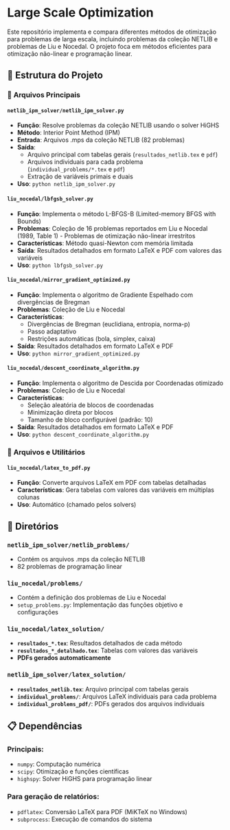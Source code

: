 # Large Scale Optimization

Este repositório implementa e compara diferentes métodos de otimização para problemas de larga escala, incluindo problemas da coleção NETLIB e problemas de Liu e Nocedal. O projeto foca em métodos eficientes para otimização não-linear e programação linear.

## 📁 Estrutura do Projeto

### 🔧 **Arquivos Principais**

#### `netlib_ipm_solver/netlib_ipm_solver.py`
- **Função**: Resolve problemas da coleção NETLIB usando o solver HiGHS
- **Método**: Interior Point Method (IPM)
- **Entrada**: Arquivos .mps da coleção NETLIB (82 problemas)
- **Saída**: 
  - Arquivo principal com tabelas gerais (`resultados_netlib.tex` e `pdf`)
  - Arquivos individuais para cada problema (`individual_problems/*.tex` e `pdf`)
  - Extração de variáveis primais e duais
- **Uso**: `python netlib_ipm_solver.py`

#### `liu_nocedal/lbfgsb_solver.py`
- **Função**: Implementa o método L-BFGS-B (Limited-memory BFGS with Bounds)
- **Problemas**: Coleção de 16 problemas reportados em Liu e Nocedal (1989, Table 1) - Problemas de otimização não-linear irrestritos
- **Características**: Método quasi-Newton com memória limitada
- **Saída**: Resultados detalhados em formato LaTeX e PDF com valores das variáveis
- **Uso**: `python lbfgsb_solver.py`

#### `liu_nocedal/mirror_gradient_optimized.py`
- **Função**: Implementa o algoritmo de Gradiente Espelhado com divergências de Bregman
- **Problemas**: Coleção de Liu e Nocedal
- **Características**: 
  - Divergências de Bregman (euclidiana, entropia, norma-p)
  - Passo adaptativo
  - Restrições automáticas (bola, simplex, caixa)
- **Saída**: Resultados detalhados em formato LaTeX e PDF
- **Uso**: `python mirror_gradient_optimized.py`

#### `liu_nocedal/descent_coordinate_algorithm.py`
- **Função**: Implementa o algoritmo de Descida por Coordenadas otimizado
- **Problemas**: Coleção de Liu e Nocedal
- **Características**: 
  - Seleção aleatória de blocos de coordenadas
  - Minimização direta por blocos
  - Tamanho de bloco configurável (padrão: 10)
- **Saída**: Resultados detalhados em formato LaTeX e PDF
- **Uso**: `python descent_coordinate_algorithm.py`

### 🧪 **Arquivos e Utilitários**


#### `liu_nocedal/latex_to_pdf.py`
- **Função**: Converte arquivos LaTeX em PDF com tabelas detalhadas
- **Características**: Gera tabelas com valores das variáveis em múltiplas colunas
- **Uso**: Automático (chamado pelos solvers)

## 📂 **Diretórios**

### `netlib_ipm_solver/netlib_problems/`
- Contém os arquivos .mps da coleção NETLIB
- 82 problemas de programação linear

### `liu_nocedal/problems/`
- Contém a definição dos problemas de Liu e Nocedal
- `setup_problems.py`: Implementação das funções objetivo e configurações

### `liu_nocedal/latex_solution/`
- **`resultados_*.tex`**: Resultados detalhados de cada método
- **`resultados_*_detalhado.tex`**: Tabelas com valores das variáveis
- **PDFs gerados automaticamente**

### `netlib_ipm_solver/latex_solution/`
- **`resultados_netlib.tex`**: Arquivo principal com tabelas gerais
- **`individual_problems/`**: Arquivos LaTeX individuais para cada problema
- **`individual_problems_pdf/`**: PDFs gerados dos arquivos individuais


## 📋 **Dependências**

### Principais:
- `numpy`: Computação numérica
- `scipy`: Otimização e funções científicas
- `highspy`: Solver HiGHS para programação linear

### Para geração de relatórios:
- `pdflatex`: Conversão LaTeX para PDF (MiKTeX no Windows)
- `subprocess`: Execução de comandos do sistema



